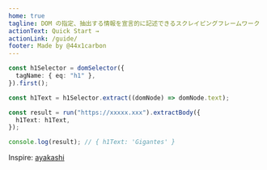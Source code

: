 ```yaml
---
home: true
tagline: DOM の指定、抽出する情報を宣言的に記述できるスクレイピングフレームワーク
actionText: Quick Start →
actionLink: /guide/
footer: Made by @44x1carbon
---
```


```typescript
const h1Selector = domSelector({
  tagName: { eq: "h1" },
}).first();

const h1Text = h1Selector.extract((domNode) => domNode.text);

const result = run("https://xxxxx.xxx").extractBody({
  h1Text: h1Text,
});

console.log(result); // { h1Text: 'Gigantes' }
```

Inspire: [ayakashi](https://ayakashi.io/)
